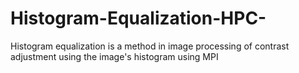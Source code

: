 # Histogram-Equalization-HPC-
Histogram equalization is a method in image processing of contrast adjustment using the image's histogram
using MPI
